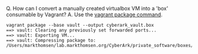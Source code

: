 Q. How can I convert a manually created virtualbox VM into a 'box' consumable by Vagrant? 
A. Use the [vagrant package command](https://www.vagrantup.com/docs/cli/package). 

```
vagrant package --base vault --output cyberark_vault.box
==> vault: Clearing any previously set forwarded ports...
==> vault: Exporting VM...
==> vault: Compressing package to: /Users/markthomsen/lab.markthomsen.org/CyberArk/private_software/boxes/cyberark_vault.box
```